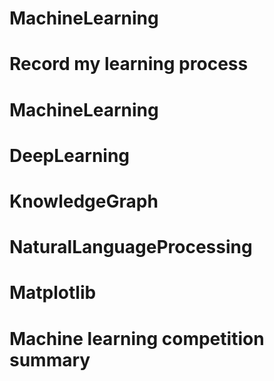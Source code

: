# MachineLearning
# Record my learning process
# MachineLearning
# DeepLearning
# KnowledgeGraph
# NaturalLanguageProcessing
# Matplotlib
# Machine learning competition summary
